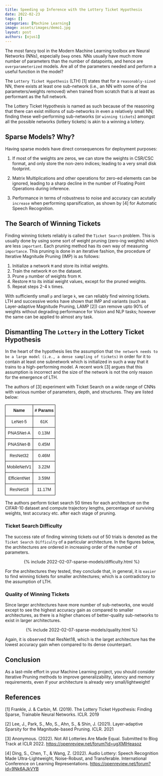 ```yaml
---
title: Speeding up Inference with the Lottery Ticket Hypothesis
date: 2022-02-23
tags: []
categories: [Machine Learning]
image: assets/images/demo1.jpg
layout: post
authors: [ojus1]
---
```


<script src='https://cdn.plot.ly/plotly-2.8.3.min.js'></script>

The most fancy tool in the Modern Machine Learning toolbox are Neural Networks (NNs),
especially `Deep` ones. NNs usually have much more number of parameters than the
number of datapoints, and hence are `overparameterized` models. Are all of the parameters
needed and perform a useful function in the model?

The `Lottery Ticket Hypothesis` (LTH) [1] states that for a `reasonably-sized` NN, there
exists at least one sub-network (i.e., an NN with some of the parameters/weights
removed) when trained from scratch that is at least as performant as the full network.

The Lottery Ticket Hypothesis is named as such because of the reasoning that
there can exist millions of sub-networks in even a relatively small NN; finding
these well-performing sub-networks (or `winning tickets`) amongst all the possible
networks (lottery tickets) is akin to a winning a lottery.

## Sparse Models? Why?

Having sparse models have direct consequences for deployment purposes:

1. If most of the weights are zeros, we can store the weights in CSR/CSC format, and
only store the non-zero indices; leading to a very small disk footprint.

2. Matrix Multiplications and other operations for zero-ed elements can be ignored,
leading to a sharp decline in the number of Floating Point Operations during inference.

3. Performance in terms of robustness to noise and accuracy can acutally `increase` when
performing sparsification, as shown by [4] for Automatic Speech Recognition.

## The Search of Winning Tickets

Finding winning tickets reliably is called the `Ticket Search` problem. This is
usually done by using some sort of weight pruning (zero-ing weights) which are
less `important`. Each pruning method has its own way of measuring `importance`.
This pruning is done in an iterative fashion, the procedure of Iterative Magnitude
Pruning (IMP) is as follows:
1. Initialize a network `M` and store its initial weights.
2. Train the network `M` on the dataset.
3. Prune `p` number of weights from `M`.
4. Restore `M` to its initial weight values, except for the pruned weights.
5. Repeat steps 2-4 `k` times.

With sufficiently small `p` and large `k`, we can reliably find winning tickets.
LTH and successive works have shown that IMP and variants (such as Layer-adaptive
Magnitude Pruning, LAMP [2]) can remove upto 90% of weights without degrading
performance for Vision and NLP tasks; however the same can be applied to almost any task.

## Dismantling The `Lottery` in the Lottery Ticket Hypothesis

In the heart of the hypothesis lies the assumption that `the network needs to be a large model
(i.e., a dense sampling of tickets)` in order for it to contain at least one subnetwork which is
initialized in such a way that it trains to a high-performing model. A recent work [3] argues that this
assumption is incorrect and the size of the network is not the only reason for the emergence of LTH.

The authors of [3] experiment with Ticket Search on a wide range of CNNs with various number of parameters, depth, and structures. They are listed below:

<div align="center">

<style type="text/css">
.tg  {border-collapse:collapse;border-spacing:0;}
.tg td{border-color:black;border-style:solid;border-width:1px;font-family:Arial, sans-serif;font-size:14px;
  overflow:hidden;padding:10px 5px;word-break:normal;}
.tg th{border-color:black;border-style:solid;border-width:1px;font-family:Arial, sans-serif;font-size:14px;
  font-weight:normal;overflow:hidden;padding:10px 5px;word-break:normal;}
.tg .tg-baqh{text-align:center;vertical-align:top}
.tg .tg-amwm{font-weight:bold;text-align:center;vertical-align:top}
</style>
<table class="tg">
<thead>
  <tr>
    <th class="tg-amwm">Name</th>
    <th class="tg-amwm"># Params</th>
  </tr>
</thead>
<tbody>
  <tr>
    <td class="tg-baqh">LeNet-5</td>
    <td class="tg-baqh">61K</td>
  </tr>
  <tr>
    <td class="tg-baqh">PNASNet-A</td>
    <td class="tg-baqh">0.13M</td>
  </tr>
  <tr>
    <td class="tg-baqh">PNASNet-B</td>
    <td class="tg-baqh">0.45M</td>
  </tr>
  <tr>
    <td class="tg-baqh">ResNet32</td>
    <td class="tg-baqh">0.46M</td>
  </tr>
  <tr>
    <td class="tg-baqh">MobileNetV1</td>
    <td class="tg-baqh">3.22M</td>
  </tr>
  <tr>
    <td class="tg-baqh">EfficientNet</td>
    <td class="tg-baqh">3.59M</td>
  </tr>
  <tr>
    <td class="tg-baqh">ResNet18</td>
    <td class="tg-baqh">11.17M</td>
  </tr>
</tbody>
</table>

</div>

The authors perform ticket search 50 times for each architecture on the CIFAR-10 dataset and compute
trajectory lengths, percentage of surviving weights, test accuracy etc. after each stage of pruning.

### Ticket Search Difficulty

The success rate of finding winning tickets out of 50 trials is denoted as the `Ticket Search Difficulty` of a particular architecture.
In the figures below, the architectures are ordered in increasing order of the number of parameters.

<div align="center">
{% include 2022-02-07-sparse-models/difficulty.html %}
</div>

For the architectures they tested, they conclude that, in general, it is `easier` to find winning tickets for smaller
architectures; which is a contradictory to the assumption of LTH.

### Quality of Winning Tickets

Since larger architectures have more number of sub-networks, one would except to see the highest accuracy
gain as compared to smaller architectures, as there is a higher chances of better-quality
sub-networks to exist in larger architectures.


<div align="center">
{% include 2022-02-07-sparse-models/quality.html %}
</div>

Again, it is observed that ResNet18, which is the larget architecture has the lowest accuracy gain when
compared to its dense counterpart.


## Conclusion

As a last-mile effort in your Machine Learning project, you should consider Iterative Pruning methods to improve generalizability, latency and memory requirements, even if your architecture is already very small/lightweight!

## References

[1] Frankle, J. & Carbin, M. (2019). The Lottery Ticket Hypothesis: Finding Sparse, Trainable Neural Networks. ICLR. 2019

[2] Lee, J., Park, S., Mo, S., Ahn, S., & Shin, J. (2021). Layer-adaptive Sparsity for the Magnitude-based Pruning. ICLR. 2021

[3] Anonymous. (2022). Not All Lotteries Are Made Equal. Submitted to Blog Track at ICLR 2022. https://openreview.net/forum?id=ugXMIHeasoz

[4] Ding, S., Chen, T., & Wang, Z. (2022). Audio Lottery: Speech Recognition Made Ultra-Lightweight, Noise-Robust, and Transferable. International Conference on Learning Representations. https://openreview.net/forum?id=9Nk6AJkVYB
